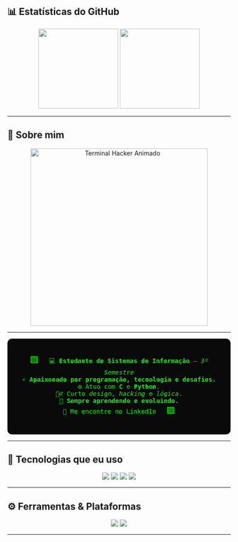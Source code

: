 ## 📊 Estatísticas do GitHub

<div align="center">

  <!-- Estatísticas gerais do GitHub -->
  <img height="180em" src="https://github-readme-stats.vercel.app/api?username=RydersS7&show_icons=true&theme=dark&icon_color=00ff00&title_color=00ff00&text_color=00ff00&bg_color=0A0A0A" />

  <!-- Linguagens mais usadas no estilo donut -->
  <img height="180em" src="https://github-readme-stats.vercel.app/api/top-langs/?username=RydersS7&layout=donut&theme=dark&bg_color=0A0A0A&title_color=00ff00&text_color=00ff00" />

</div>

---

## 🧠 Sobre mim
<div align="center">
  <img src="https://github.com/RydersS7/My-repository/blob/main/ryan_terminal_banner_clean.gif?raw=true" width="400" alt="Terminal Hacker Animado"/>
</div>

---

<div align="center" style="font-family: 'Fira Code', monospace; background-color:#0A0A0A; color:#00ff00; border-radius: 10px; padding: 20px; max-width: 600px;">

<span style="font-size: 20px;">🟩</span> <span style="margin: 0 15px;">
💻 <strong>Estudante de Sistemas de Informação</strong> — <em>3º Semestre</em><br>
⚡ <strong>Apaixonado por programação, tecnologia e desafios.</strong><br>
⚙️ Atuo com <strong>C</strong> e <strong>Python</strong>.<br>
🕵️‍♂️ Curto <em>design</em>, <em>hacking</em> e <em>lógica</em>.<br>
🔄 <strong>Sempre aprendendo e evoluindo.</strong><br>
🔗 Me encontre no <a href="https://linkedin.com/in/ryderss" target="_blank" style="color:#00ff00; text-decoration:none;">LinkedIn</a>
</span> <span style="font-size: 20px;">🟩</span>

</div>

---

## 💾 Tecnologias que eu uso



<div align="center">
  <img src="https://img.shields.io/badge/C-0A403D?style=for-the-badge&logo=c&logoColor=white">
  <img src="https://img.shields.io/badge/Python-0A403D?style=for-the-badge&logo=python&logoColor=white">
  <img src="https://img.shields.io/badge/Git-0A403D?style=for-the-badge&logo=git&logoColor=white">
  <img src="https://img.shields.io/badge/Linux-0A403D?style=for-the-badge&logo=linux&logoColor=white">
</div>

---

## ⚙️ Ferramentas & Plataformas


<div align="center">
  <img src="https://img.shields.io/badge/VSCODE-0A403D?style=for-the-badge&logo=visualstudiocode&logoColor=white">
  <img src="https://img.shields.io/badge/GitHub-0A403D?style=for-the-badge&logo=github&logoColor=white">
</div>

---

